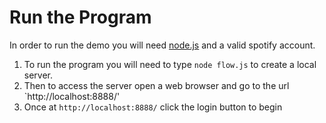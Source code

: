 # Run the Program
In order to run the demo you will need [node.js](https://node.js.org/en/) and a valid spotify account.
1. To run the program you will need to type `node flow.js` to create a local server.
2. Then to access the server open a web browser and go to the url `http://localhost:8888/'
3. Once at `http://localhost:8888/` click the login button to begin

